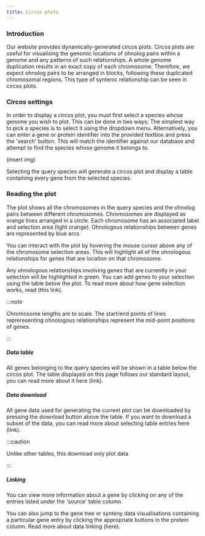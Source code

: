```yaml
---
title: Circos plots
---
```


### Introduction

Our website provides dynamically-generated circos plots. Circos plots are useful for visualising the genomic locations of ohnolog pairs within a genome and any patterns of such relationships. A whole genome duplication results in an exact copy of each chromosome. Therefore, we expect ohnolog pairs to be arranged in blocks, following these duplicated chromosomal regions. This type of syntenic relationship can be seen in circos plots.

### Circos settings

In order to display a circos plot, you must first select a species whose genome you wish to plot. This can be done in two ways; The simplest way to pick a species is to select it using the dropdown menu. Alternatively, you can enter a gene or protein identifier into the provided textbox and press the 'search' button. This will match the identifier against our database and attempt to find the species whose genome it belongs to.

(insert img)

Selecting the query species will generate a circos plot and display a table containing every gene from the selected species.

### Reading the plot

The plot shows all the chromosomes in the query species and the ohnolog pairs between different chromosomes. Chromosomes are displayed as orange lines arranged in a circle. Each chromosome has an associated label and selection area (light orange). Ohnologous relationships between genes are represented by blue arcs.

You can interact with the plot by hovering the mouse cursor above any of the chromosome selection areas. This will highlight all of the ohnologous relationships for genes that are location on that chromosome.

Any ohnologous relationships involving genes that are currently in your selection will be highlighted in green. You can add genes to your selection using the table below the plot. To read more about how gene selection works, read (this link).

:::note

Chromosome lengths are to scale. The start/end points of lines repreresenting ohnologous relationships represent the mid-point positions of genes.

:::

##### Data table

All genes belonging to the query species will be shown in a table below the circos plot. The table displayed on this page follows our standard layout, you can read more about it here (link).

##### Data download

All gene data used for generating the current plot can be downloaded by pressing the download button above the table. If you want to download a subset of the data, you can read more about selecting table entries here (link).

:::caution

Unlike other tables, this download only plot data

:::

##### Linking

You can view more information about a gene by clicking on any of the entries listed under the 'source' table column.

You can also jump to the gene tree or synteny data visualisations containing a particular gene entry by clicking the appropriate buttons in the protein column. Read more about data linking (here).
